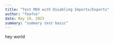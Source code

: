 ```yaml
---
title: "Test MDX with Disabling Imports/Exports"
author: "foofoo"
date: May 19, 2023
summary: "summary test basic"
---
```


hey world
